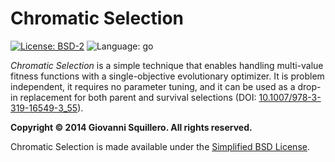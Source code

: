Chromatic Selection
===================

[![License: BSD-2](https://img.shields.io/badge/license-bsd-green.svg)](/LICENSE.md)
![Language: go](https://img.shields.io/badge/language-go-blue.svg)

*Chromatic Selection* is a simple technique that enables handling multi-value fitness functions with a single-objective evolutionary optimizer. It is problem independent, it requires no parameter tuning, and it can be used as a drop-in replacement for both parent and survival selections (DOI: [10.1007/978-3-319-16549-3_55](https://dx.doi.org/10.1007/978-3-319-16549-3_55)).

**Copyright © 2014 Giovanni Squillero. All rights reserved.**

Chromatic Selection is made available under the [Simplified BSD License](/LICENSE.md).
